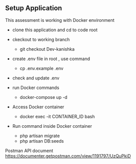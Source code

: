 ## Setup Application
This assessment is working with Docker environment

- clone this application and cd to code root 
- ckeckout to working branch

    - git checkout Dev-kanishka
- create .env file in root , use command

    - cp .env.example .env
- check and update .env  
- run Docker commands

  - docker-compose up -d
- Access Docker container 

    - docker exec -it CONTAINER_ID bash
- Run command inside Docker container 

  - php artisan migrate 
  - php artisan DB:seeds

Postman API document  https://documenter.getpostman.com/view/1191797/UzQuPkiD

